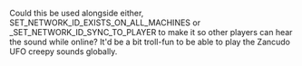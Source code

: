 Could this be used alongside either, 
SET_NETWORK_ID_EXISTS_ON_ALL_MACHINES or _SET_NETWORK_ID_SYNC_TO_PLAYER to make it so other players can hear the sound while online? It'd be a bit troll-fun to be able to play the Zancudo UFO creepy sounds globally.